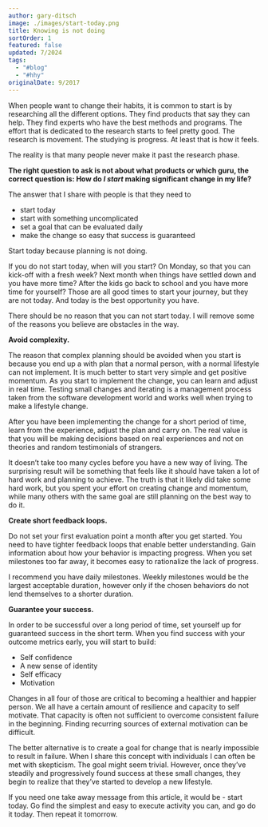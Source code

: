 ```yaml
---
author: gary-ditsch
image: ./images/start-today.png
title: Knowing is not doing
sortOrder: 1
featured: false
updated: 7/2024
tags:
  - "#blog"
  - "#hhy"
originalDate: 9/2017
---
```

When people want to change their habits, it is common to start is by researching all the different options. They find products that say they can help. They find experts who have the best methods and programs. The effort that is dedicated to the research starts to feel pretty good. The research is movement. The studying is progress. At least that is how it feels. 

The reality is that many people never make it past the research phase.

**The right question to ask is not about what products or which guru, the correct question is: How do *I start* making significant change in my life?**

The answer that I share with people is that they need to

- start today
- start with something uncomplicated
- set a goal that can be evaluated daily
- make the change so easy that success is guaranteed

Start today because planning is not doing.

If you do not start today, when will you start? On Monday, so that you can kick-off with a fresh week? Next month when things have settled down and you have more time? After the kids go back to school and you have more time for yourself? Those are all good times to start your journey, but they are not today. And today is the best opportunity you have.

There should be no reason that you can not start today. I will remove some of the reasons you believe are obstacles in the way.

**Avoid complexity.**

The reason that complex planning should be avoided when you start is because you end up a with plan that a normal person, with a normal lifestyle can not implement. It is much better to start very simple and get positive momentum. As you start to implement the change, you can learn and adjust in real time. Testing small changes and iterating is a management process taken from the software development world and works well when trying to make a lifestyle change.

After you have been implementing the change for a short period of time, learn from the experience, adjust the plan and carry on. The real value is that you will be making decisions based on real experiences and not on theories and random testimonials of strangers.

It doesn’t take too many cycles before you have a new way of living. The surprising result will be something that feels like it should have taken a lot of hard work and planning to achieve. The truth is that it likely did take some hard work, but you spent your effort on creating change and momentum, while many others with the same goal are still planning on the best way to do it.

**Create short feedback loops.**

Do not set your first evaluation point a month after you get started. You need to have tighter feedback loops that enable better understanding. Gain information about how your behavior is impacting progress. When you set milestones too far away, it becomes easy to rationalize the lack of progress.

I recommend you have daily milestones. Weekly milestones would be the largest acceptable duration, however only if the chosen behaviors do not lend themselves to a shorter duration.

**Guarantee your success.**

In order to be successful over a long period of time, set yourself up for guaranteed success in the short term. When you find success with your outcome metrics early, you will start to build:

- Self confidence
- A new sense of identity
- Self efficacy
- Motivation

Changes in all four of those are critical to becoming a healthier and happier person. We all have a certain amount of resilience and capacity to self motivate. That capacity is often not sufficient to overcome consistent failure in the beginning. Finding recurring sources of external motivation can be difficult.

The better alternative is to create a goal for change that is nearly impossible to result in failure. When I share this concept with individuals I can often be met with skepticism. The goal might seem trivial. However, once they’ve steadily and progressively found success at these small changes, they begin to realize that they’ve started to develop a new lifestyle.

If you need one take away message from this article, it would be - start today. Go find the simplest and easy to execute activity you can, and go do it today. Then repeat it tomorrow.
